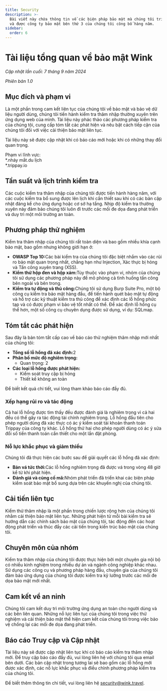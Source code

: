 ```yaml
---
title: Security
description: >-
  Bài viết này chứa thông tin về các biện pháp bảo mật mà chúng tôi triển khai
  và được công ty bảo mật bên thứ 3 của chúng tôi công bố hàng năm.
sidebar:
  order: 6
---
```

# Tài liệu tổng quan về bảo mật Wink

*Cập nhật lần cuối: 7 tháng 9 năm 2024*

*Phiên bản 1.0*

## Mục đích và phạm vi

Là một phần trong cam kết liên tục của chúng tôi về bảo mật và bảo vệ dữ liệu người dùng, chúng tôi tiến hành kiểm tra thâm nhập thường xuyên trên ứng dụng web của mình. Tài liệu này phác thảo các phương pháp kiểm tra của chúng tôi, cung cấp tóm tắt các phát hiện và nêu bật cách tiếp cận của chúng tôi đối với việc cải thiện bảo mật liên tục.

Tài liệu này sẽ được cập nhật khi có báo cáo mới hoặc khi có những thay đổi quan trọng.

Phạm vi lĩnh vực:\
\*.nháy mắt.du lịch\
\*.trippay.io

## Tần suất và lịch trình kiểm tra

Các cuộc kiểm tra thâm nhập của chúng tôi được tiến hành hàng năm, với các cuộc kiểm tra bổ sung được lên lịch khi cần thiết sau khi có các bản cập nhật đáng kể cho ứng dụng hoặc cơ sở hạ tầng. Nhịp độ kiểm tra thường xuyên này đảm bảo chúng tôi luôn đi trước các mối đe dọa đang phát triển và duy trì một môi trường an toàn.

## Phương pháp thử nghiệm

Kiểm tra thâm nhập của chúng tôi rất toàn diện và bao gồm nhiều khía cạnh bảo mật, bao gồm nhưng không giới hạn ở:

* **OWASP Top 10:**&#x43;ác bài kiểm tra của chúng tôi đặc biệt nhắm vào các rủi ro bảo mật quan trọng nhất, chẳng hạn như Injection, Xác thực bị hỏng và Tấn công xuyên trang (XSS).
* **Kiểm thử hộp đen và hộp xám:**&#x54;ùy thuộc vào phạm vi, nhóm của chúng tôi sử dụng các phương pháp này để mô phỏng cả tình huống tấn công bên ngoài và bên trong.
* **Kiểm tra tự động và thủ công:**&#x43;húng tôi sử dụng Burp Suite Pro, một bộ công cụ kiểm tra bảo mật hàng đầu, để tiến hành quét bảo mật tự động và hỗ trợ các kỹ thuật kiểm tra thủ công để xác định các lỗ hổng phức tạp và có được phạm vi bảo vệ tốt nhất có thể. Để xác định lỗ hổng cụ thể hơn, một số công cụ chuyên dụng được sử dụng, ví dụ: SQLmap.

## Tóm tắt các phát hiện

Sau đây là bản tóm tắt cấp cao về báo cáo thử nghiệm thâm nhập mới nhất của chúng tôi:

* **Tổng số lỗ hổng đã xác định:**&#x32;
* **Phân bố mức độ nghiêm trọng:**
  * Quan trọng: 2
* **Các loại lỗ hổng được phát hiện:**
  * Kiểm soát truy cập bị hỏng
  * Thiết kế không an toàn

Để biết kết quả chi tiết, vui lòng tham khảo báo cáo đầy đủ.

### Xếp hạng rủi ro và tác động

Cả hai lỗ hổng được tìm thấy đều được đánh giá là nghiêm trọng vì cả hai đều có thể gây ra tác động tài chính nghiêm trọng. Lỗ hổng đầu tiên cho phép người dùng đã xác thực có ác ý kiểm soát tài khoản thanh toán Trippay của công ty khác. Lỗ hổng thứ hai cho phép người dùng có ác ý sửa đổi số tiền thanh toán cần thiết cho một lần đặt phòng.

### Nỗ lực khắc phục và giảm thiểu

Chúng tôi đã thực hiện các bước sau để giải quyết các lỗ hổng đã xác định:

* **Bản vá tức thời:**&#x43;ác lỗ hổng nghiêm trọng đã được vá trong vòng 48 giờ kể từ khi phát hiện.
* **Đánh giá và củng cố mã:**&#x4E;hóm phát triển đã triển khai các biện pháp kiểm soát bảo mật bổ sung dựa trên các khuyến nghị của chúng tôi.

## Cải tiến liên tục

Kiểm thử thâm nhập là một phần trong chiến lược rộng hơn của chúng tôi nhằm cải thiện bảo mật liên tục. Những phát hiện từ mỗi bài kiểm tra sẽ hướng dẫn các chính sách bảo mật của chúng tôi, tác động đến các hoạt động phát triển và thúc đẩy các cải tiến trong kiến trúc bảo mật của chúng tôi.

## Chuyên môn của nhóm

Kiểm tra thâm nhập của chúng tôi được thực hiện bởi một chuyên gia nội bộ có nhiều kinh nghiệm trong nhiều dự án và ngành công nghiệp khác nhau. Sử dụng các công cụ và phương pháp hàng đầu, chuyên gia của chúng tôi đảm bảo ứng dụng của chúng tôi được kiểm tra kỹ lưỡng trước các mối đe dọa bảo mật mới nhất.

## Cam kết về an ninh

Chúng tôi cam kết duy trì môi trường ứng dụng an toàn cho người dùng và các bên liên quan. Những nỗ lực liên tục của chúng tôi trong việc thử nghiệm và cải thiện bảo mật thể hiện cam kết của chúng tôi trong việc bảo vệ chống lại các mối đe dọa đang phát triển.

## Báo cáo Truy cập và Cập nhật

Tài liệu này sẽ được cập nhật liên tục khi có báo cáo kiểm tra thâm nhập mới. Để truy cập báo cáo đầy đủ, vui lòng liên hệ với chúng tôi qua email bên dưới. Các bản cập nhật trong tương lai sẽ bao gồm các lỗ hổng mới được xác định, các nỗ lực khắc phục và điều chỉnh phương pháp kiểm tra của chúng tôi.

Để biết thêm thông tin chi tiết, vui lòng liên hệ security@wink.travel.

